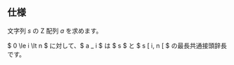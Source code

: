 ## 仕様

文字列 <var>s</var> の Z 配列 <var>a</var> を求めます。

$ 0 \le i \lt n $ に対して、$ a _ i $ は $ s $ と $ s [ i, n [ $ の最長共通接頭辞長です。
